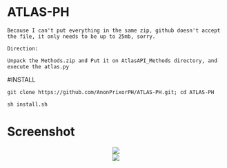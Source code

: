 # ATLAS-PH
```
Because I can't put everything in the same zip, github doesn't accept the file, it only needs to be up to 25mb, sorry.

Direction:

Unpack the Methods.zip and Put it on AtlasAPI_Methods directory, and execute the atlas.py
```

#INSTALL
```
git clone https://github.com/AnonPrixorPH/ATLAS-PH.git; cd ATLAS-PH

sh install.sh
```

# Screenshot
<center>
<img src="https://i.ibb.co/DDmNZPK/image.png">
<br>
<img src="https://i.ibb.co/dpnY5Ls/image.png">
